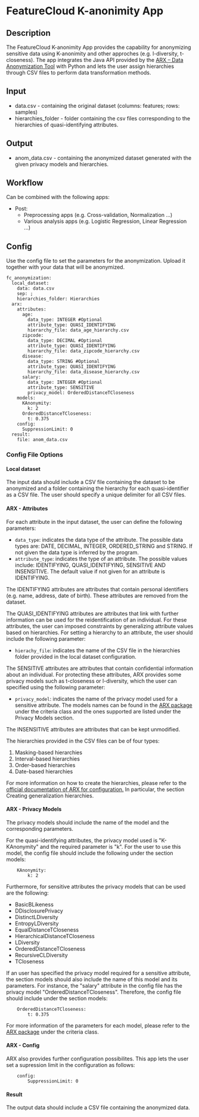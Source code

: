 # FeatureCloud K-anonimity App 

## Description
The FeatureCloud K-anonimity App provides the capability for anonymizing sensitive data using K-anonimity and other approches (e.g. l-diversity, t-closeness). The app integrates the Java API provided by the [ARX – Data Anonymization Tool](https://arx.deidentifier.org/development/api/) with Python and lets the user assign hierarchies through CSV files to perform data transformation methods. 

## Input 
- data.csv - containing the original dataset (columns: features; rows: samples)
- hierarchies_folder - folder containing the csv files corresponding to the hierarchies of quasi-identifying attributes.

## Output
- anom_data.csv - containing the anonymized dataset generated with the given privacy models and hierarchies.

## Workflow
Can be combined with the following apps:
- Post: 
  - Preprocessing apps (e.g. Cross-validation, Normalization ...) 
  - Various analysis apps (e.g. Logistic Regression, Linear Regression ...)

## Config  
Use the config file to set the parameters for the anonymization. Upload it together with your data that will be anonymized. 

```
fc_anonymization:
  local_dataset:
    data: data.csv
    sep: ;
    hierarchies_folder: Hierarchies
  arx:
    attributes:
      age: 
        data_type: INTEGER #Optional                             
        attribute_type: QUASI_IDENTIFYING              
        hierarchy_file: data_age_hierarchy.csv
      zipcode: 
        data_type: DECIMAL #Optional
        attribute_type: QUASI_IDENTIFYING
        hierarchy_file: data_zipcode_hierarchy.csv
      disease: 
        data_type: STRING #Optional
        attribute_type: QUASI_IDENTIFYING
        hierarchy_file: data_disease_hierarchy.csv
      salary:
        data_type: INTEGER #Optional 
        attribute_type: SENSITIVE
        privacy_model: OrderedDistanceTCloseness
    models: 
      KAnonymity:
        k: 2
      OrderedDistanceTCloseness:
        t: 0.375
    config: 
      SuppressionLimit: 0
  result:
    file: anom_data.csv
```

### Config File Options 

#### Local dataset
The input data should include a CSV file containing the dataset to be anonymized and a folder containing the hierarchy for each quasi-identifier as a CSV file. The user should specify a unique delimiter for all CSV files. 

#### ARX - Attributes
For each attribute in the input dataset, the user can define the following parameters: 
- `data_type`: indicates the data type of the attribute. The possible data types are: DATE, DECIMAL, INTEGER, ORDERED_STRING and STRING. If not 
given the data type is inferred by the program.
- `attribute_type`: indicates the type of an attribute. The possible values include: IDENTIFYING, QUASI_IDENTIFYING, SENSITIVE AND INSENSITIVE. The default value if not given for an attribute is IDENTIFYING.

The IDENTIFYING attributes are attributes that contain personal identifiers (e.g. name, address, date of birth). These attributes are removed from the dataset. 

The QUASI_IDENTIFYING attributes are attributes that link with further information can be used for the reidentification of an individual. For these attributes, the user can imposed constraints by generalizing attribute values based on hierarchies. For setting a hierarchy to an attribute, the user should include the following parameter:
- `hierachy_file`: indicates the name of the CSV file in the hierarchies folder provided in the local dataset configuration.

The SENSITIVE attributes are attributes that contain confidential information about an individual. For protecting these attributes, ARX provides some privacy models such as t-closeness or l-diversity, which the user can specified using the following parameter:
- `privacy_model`: indicates the name of the privacy model used for a sensitive attribute. The models names can be found in the [ARX package](https://arx.deidentifier.org/wp-content/uploads/javadoc/current/api/index.html) under the criteria class and the ones supported are listed under the Privacy Models section.

The INSENSITIVE attributes are attributes that can be kept unmodified.

The hierarchies provided in the CSV files can be of four types:
1. Masking-based hierarchies
2. Interval-based hierarchies
3. Order-based hierarchies
4. Date-based hierarchies

For more information on how to create the hierarchies, please refer to the [official documentation of ARX for configuration.](https://arx.deidentifier.org/anonymization-tool/configuration/) In particular, the section Creating generalization hierarchies. 

#### ARX - Privacy Models
The privacy models should include the name of the model and the corresponding parameters. 

For the quasi-identifying attributes, the privacy model used is "K-KAnonymity" and the required parameter is "k". For the user to use this model, the config file should include the following under the section models:
```
    KAnonymity:
        k: 2
```

Furthermore, for sensitive attributes the privacy models that can be used are the following: 
   - BasicBLikeness
   - DDisclosurePrivacy
   - DistinctLDiversity
   - EntropyLDiversity
   - EqualDistanceTCloseness
   - HierarchicalDistanceTCloseness
   - LDiversity
   - OrderedDistanceTCloseness
   - RecursiveCLDiversity
   - TCloseness

If an user has specified the privacy model required for a sensitive attribute, the section models should also include the name of this model and its parameters. For instance, the "salary" attribute in the config file has the privacy model "OrderedDistanceTCloseness". Therefore, the config file should include under the section models:
```
    OrderedDistanceTCloseness:
        t: 0.375
```

For more information of the parameters for each model, please refer to the [ARX package](https://arx.deidentifier.org/wp-content/uploads/javadoc/current/api/index.html) under the criteria class.

#### ARX - Config
ARX also provides further configuration possibilites. This app lets the user set a supression limit in the configuration as follows:

```
    config: 
        SuppressionLimit: 0
```        

#### Result 
The output data should include a CSV file containing the anonymized data.
